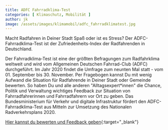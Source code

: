 ```yaml
---
title: ADFC Fahrradklima-Test
categories: [ Klimaschutz, Mobilität ]
author: jk
image: /assets/images/klimamobil/adfc_fahrradklimatest.jpg
---
```

Macht Radfahren in Deiner Stadt Spaß oder ist es Stress? Der ADFC-Fahrradklima-Test ist der Zufriedenheits-Index der Radfahrenden in Deutschland.

Der Fahrradklima-Test ist eine der größten Befragungen zum Radfahrklima weltweit und wird vom Allgemeinen Deutschen Fahrrad-Club (ADFC) durchgeführt. Im Jahr 2020 findet die Umfrage zum neunten Mal statt - vom 01. September bis 30. November. Per Fragebogen kannst Du mit wenig Aufwand die Situation für Radfahrende in Deiner Stadt oder Gemeinde bewerten. So haben Du und alle anderen "Alltagsexpert*innen" die Chance, Politik und Verwaltung wichtiges Feedback zur Situation von Fahrradfahrerinnen und Fahrradfahrern vor Ort zu geben. Das Bundesministerium für Verkehr und digitale Infrastruktur fördert den ADFC-Fahrradklima-Test aus Mitteln zur Umsetzung des Nationalen Radverkehrsplans 2020.

[Hier kannst du bewerten und Feedback geben](https://fahrradklima-test.adfc.de/){:target="_blank"}